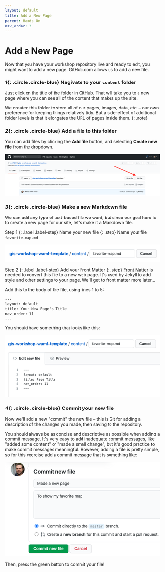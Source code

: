 ```yaml
---
layout: default
title: Add a New Page
parent: Hands On
nav_order: 3
---
```

# Add a New Page

Now that you have your workshop repository live and ready to edit, you might want to add a new page. GitHub.com allows us to add a new file.

### *1*{: .circle .circle-blue} Nagivate to your `content` folder
Just click on the title of the folder in GitHub. That will take you to a new page where you can see all of the content that makes up the site.

We created this folder to store all of our pages, images, data, etc. – our own preference for keeping things relatively tidy. But a side-effect of additional folder levels is that it elongates the URL of pages inside them.
{: .note}

### *2*{: .circle .circle-blue} Add a file to this folder
You can add files by clicking the **Add file** button, and selecting **Create new file** from the dropdown.

![Add file](../img/add-file.png)

### *3*{: .circle .circle-blue} Make a new Markdown file
We can add any type of text-based file we want, but since our goal here is to create a new page for our site, let's make it a Markdown file.

Step 1
{: .label .label-step}
Name your new file
{: .step}
Name your file `favorite-map.md`

![File name](../img/file-name.png)

Step 2
{: .label .label-step}
Add your Front Matter
{: .step}
[Front Matter](https://jekyllrb.com/docs/front-matter/) is needed to convert this file to a new web page. It's used by Jekyll to add style and other settings to your page. We'll get to front matter more later...

Add this to the body of the file, using lines 1 to 5:
```
---
layout: default
title: Your New Page's Title
nav_order: 11
---
```
You should have something that looks like this:

![Front matter](../img/front-matter.png)

### *4*{: .circle .circle-blue} Commit your new file
Now we'll add a new "commit" the new file – this is Git for adding a description of the changes you made, then saving to the repository.

You should always be as concise and descriptive as possible when adding a commit message. It's very easy to add inadequate commit messages, like "added some content" or "made a small change", but it's good practice to make commit messages meaningful. However, adding a file is pretty simple, so for this exercise add a commit message that is something like:

![Commit message](../img/commit-message.png)

Then, press the green button to commit your file!
